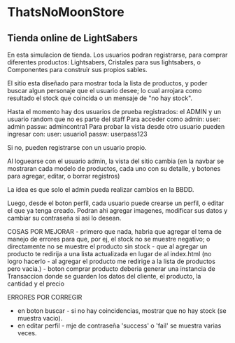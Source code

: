 # ThatsNoMoonStore
## Tienda online de LightSabers

En esta simulacion de tienda. Los usuarios podran registrarse, para comprar diferentes productos: Lightsabers, Cristales para sus lightsabers, o Componentes para construir sus propios sables. 

El sitio esta diseñado para mostrar toda la lista de productos, y poder buscar algun personaje que el usuario desee; lo cual arrojara como resultado el stock que coincida o un mensaje de "no hay stock".

Hasta el momento hay dos usuarios de prueba registrados: el ADMIN y un usuario random que no es parte del staff
Para acceder como admin:
    user: admin
    passw: admincontra1
Para probar la vista desde otro usuario pueden ingresar con:
    user: usuario1
    passw: userpass123

Si no, pueden registrarse con un usuario propio.

Al loguearse con el usuario admin, la vista del sitio cambia (en la navbar se mostraran cada modelo de productos, cada uno con su detalle, y botones para agregar, editar, o borrar registros)

La idea es que solo el admin pueda realizar cambios en la BBDD.

Luego, desde el boton perfil, cada usuario puede crearse un perfil, o editar el que ya tenga creado.
Podran ahi agregar imagenes, modificar sus datos y cambiar su contraseña si asi lo desean. 

COSAS POR MEJORAR
    -   primero que nada, habria que agregar el tema de manejo de errores para que, por ej, el stock no se muestre negativo; o directamente no se muestre el producto sin stock
    -   que al agregar un producto te redirija a una lista actualizada en lugar de al index.html (no logro hacerlo - al agregar el producto me redirige a la lista de productos pero vacia.)
    -   boton comprar producto deberia generar una instancia de Transaccion donde se guarden los datos del cliente, el producto, la cantidad y el precio

ERRORES POR CORREGIR
- en boton buscar - si no hay coincidencias, mostrar que no hay stock (se muestra vacio).
- en editar perfil - mje de contraseña 'success' o 'fail' se muestra varias veces.

